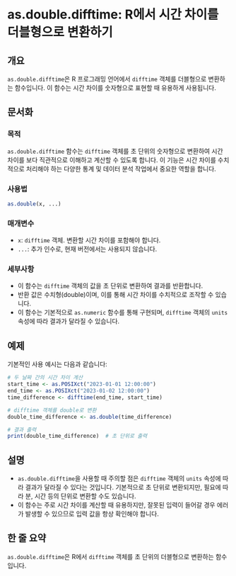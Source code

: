 <!--
Meta Description: # as.double.difftime: R에서 시간 차이를 더블형으로 변환하기 ## 개요 `as.double.difftime`은 R 프로그래밍 언어에서 `difftime` 객체를 더블형으로 변환하는 함수입니다. 이 함수는 시간 차이를 숫자형으로 표현할 때 유용하게 사용...
Meta Keywords: difftime, double, 차이를, 함수는, 객체를
-->

# as.double.difftime: R에서 시간 차이를 더블형으로 변환하기

## 개요
`as.double.difftime`은 R 프로그래밍 언어에서 `difftime` 객체를 더블형으로 변환하는 함수입니다. 이 함수는 시간 차이를 숫자형으로 표현할 때 유용하게 사용됩니다.

## 문서화
### 목적
`as.double.difftime` 함수는 `difftime` 객체를 초 단위의 숫자형으로 변환하여 시간 차이를 보다 직관적으로 이해하고 계산할 수 있도록 합니다. 이 기능은 시간 차이를 수치적으로 처리해야 하는 다양한 통계 및 데이터 분석 작업에서 중요한 역할을 합니다.

### 사용법
```R
as.double(x, ...)
```

### 매개변수
- `x`: `difftime` 객체. 변환할 시간 차이를 포함해야 합니다.
- `...`: 추가 인수로, 현재 버전에서는 사용되지 않습니다.

### 세부사항
- 이 함수는 `difftime` 객체의 값을 초 단위로 변환하여 결과를 반환합니다.
- 반환 값은 수치형(double)이며, 이를 통해 시간 차이를 수치적으로 조작할 수 있습니다.
- 이 함수는 기본적으로 `as.numeric` 함수를 통해 구현되며, `difftime` 객체의 `units` 속성에 따라 결과가 달라질 수 있습니다.

## 예제
기본적인 사용 예시는 다음과 같습니다:

```R
# 두 날짜 간의 시간 차이 계산
start_time <- as.POSIXct("2023-01-01 12:00:00")
end_time <- as.POSIXct("2023-01-02 12:00:00")
time_difference <- difftime(end_time, start_time)

# difftime 객체를 double로 변환
double_time_difference <- as.double(time_difference)

# 결과 출력
print(double_time_difference)  # 초 단위로 출력
```

## 설명
- `as.double.difftime`을 사용할 때 주의할 점은 `difftime` 객체의 `units` 속성에 따라 결과가 달라질 수 있다는 것입니다. 기본적으로 초 단위로 변환되지만, 필요에 따라 분, 시간 등의 단위로 변환할 수도 있습니다.
- 이 함수는 주로 시간 차이를 계산할 때 유용하지만, 잘못된 입력이 들어갈 경우 에러가 발생할 수 있으므로 입력 값을 항상 확인해야 합니다.

## 한 줄 요약
`as.double.difftime`은 R에서 `difftime` 객체를 초 단위의 더블형으로 변환하는 함수입니다.